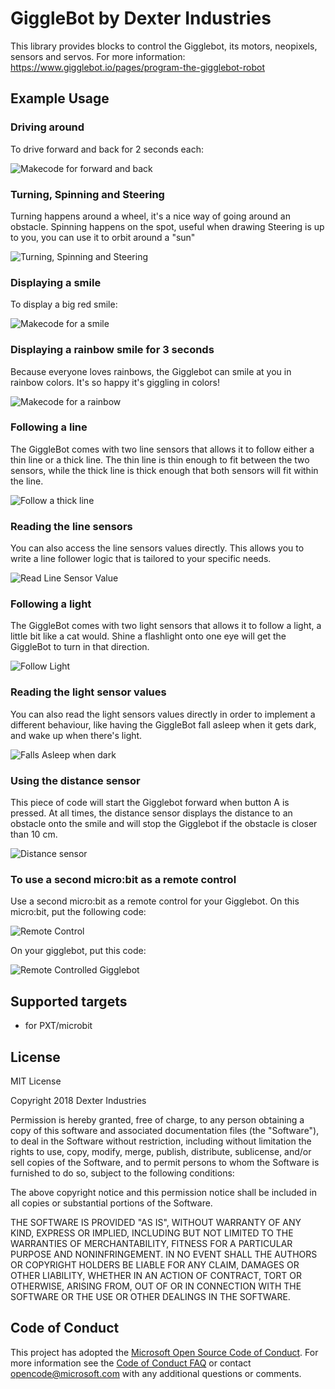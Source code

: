 # GiggleBot by Dexter Industries
This library provides blocks to control the Gigglebot, its motors, neopixels, sensors and servos.
For more information: https://www.gigglebot.io/pages/program-the-gigglebot-robot

## Example Usage

### Driving around
To drive forward and back for 2 seconds each:

![Makecode for forward and back](https://raw.githubusercontent.com/DexterInd/pxt-giggle/master/images/forward_backward_2sec.png)

### Turning, Spinning and Steering
Turning happens around a wheel, it's a nice way of going around an obstacle.
Spinning happens on the spot, useful when drawing
Steering is up to you, you can use it to orbit around a "sun"

![Turning, Spinning and Steering](https://raw.githubusercontent.com/DexterInd/pxt-giggle/master/images/turning_spinning_steering.png)

### Displaying a smile
To display a big red smile:

![Makecode for a smile](https://raw.githubusercontent.com/DexterInd/pxt-giggle/master/images/red_smile.png)

### Displaying a rainbow smile for 3 seconds
Because everyone loves rainbows, the Gigglebot can smile at you in rainbow colors. It's so happy it's giggling in colors!

![Makecode for a rainbow](https://raw.githubusercontent.com/DexterInd/pxt-giggle/master/images/rainbow_3sec.png)

### Following a line
The GiggleBot comes with two line sensors that allows it to follow either a thin line or a thick line. The thin line is thin enough to fit between the two sensors, while the thick line is thick enough that both sensors will fit within the line.

![Follow a thick line](https://raw.githubusercontent.com/DexterInd/pxt-gigglebot/master/images/follow_line.png)

### Reading the line sensors

You can also access the line sensors values directly. This allows you to write a line follower logic that is tailored to your specific needs.

![Read Line Sensor Value](https://raw.githubusercontent.com/DexterInd/pxt-gigglebot/master/images/line_sensor_value.png)

### Following a light

The GiggleBot comes with two light sensors that allows it to follow a light, a little bit like a cat would.  Shine a flashlight onto one eye will get the GiggleBot to turn in that direction.

![Follow Light](https://raw.githubusercontent.com/DexterInd/pxt-gigglebot/master/images/follow_light.png)

### Reading the light sensor values

You can also read the light sensors values directly in order to implement a different behaviour, like having the GiggleBot fall asleep when it gets dark, and wake up when there's light.

![Falls Asleep when dark](https://raw.githubusercontent.com/DexterInd/pxt-gigglebot/master/images/light_sensor_falls_asleep.png)


### Using the distance sensor
This piece of code will start the Gigglebot forward when button A is pressed. At all times, the distance sensor displays the distance to an obstacle onto the smile and will stop the Gigglebot if the obstacle is closer than 10 cm.

![Distance sensor](https://raw.githubusercontent.com/DexterInd/pxt-giggle/master/images/distance_sensor.png)

### To use a second micro:bit as a remote control

Use a second micro:bit as a remote control for your Gigglebot. On this micro:bit, put the following code:

![Remote Control](https://raw.githubusercontent.com/DexterInd/pxt-giggle/master/images/microbit_controller.png)

On your gigglebot, put this code:

![Remote Controlled Gigglebot](https://raw.githubusercontent.com/DexterInd/pxt-giggle/master/images/gigglebot_controlled.png)

## Supported targets

* for PXT/microbit

## License

MIT License

Copyright 2018 Dexter Industries

Permission is hereby granted, free of charge, to any person obtaining a copy of this software and associated documentation files (the "Software"), to deal in the Software without restriction, including without limitation the rights to use, copy, modify, merge, publish, distribute, sublicense, and/or sell copies of the Software, and to permit persons to whom the Software is furnished to do so, subject to the following conditions:

The above copyright notice and this permission notice shall be included in all copies or substantial portions of the Software.

THE SOFTWARE IS PROVIDED "AS IS", WITHOUT WARRANTY OF ANY KIND, EXPRESS OR IMPLIED, INCLUDING BUT NOT LIMITED TO THE WARRANTIES OF MERCHANTABILITY, FITNESS FOR A PARTICULAR PURPOSE AND NONINFRINGEMENT. IN NO EVENT SHALL THE AUTHORS OR COPYRIGHT HOLDERS BE LIABLE FOR ANY CLAIM, DAMAGES OR OTHER LIABILITY, WHETHER IN AN ACTION OF CONTRACT, TORT OR OTHERWISE, ARISING FROM, OUT OF OR IN CONNECTION WITH THE SOFTWARE OR THE USE OR OTHER DEALINGS IN THE SOFTWARE.

## Code of Conduct

This project has adopted the [Microsoft Open Source Code of Conduct](https://opensource.microsoft.com/codeofconduct/). For more information see the [Code of Conduct FAQ](https://opensource.microsoft.com/codeofconduct/faq/) or contact [opencode@microsoft.com](mailto:opencode@microsoft.com) with any additional questions or comments.
